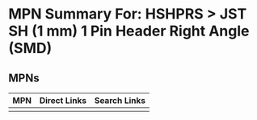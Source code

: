 



# MPN Summary For: HSHPRS > JST SH (1 mm) 1 Pin Header Right Angle (SMD)

## MPNs
  

|MPN|Direct Links|Search Links|
| :--- | :--- | :--- |
||||
